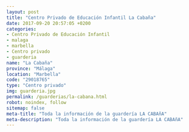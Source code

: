 ```yaml
---
layout: post
title: "Centro Privado de Educación Infantil La Cabaña"
date: 2017-09-20 20:57:05 +0200
categories:
- Centro Privado de Educación Infantil
- malaga
- marbella
- Centro privado
- guarderia
name: "La Cabaña"
province: "Málaga"
location: "Marbella"
code: "29018765"
type: "Centro privado"
img: guarderia.jpg
permalink: /guarderias/la-cabana.html
robot: noindex, follow
sitemap: false
meta-title: "Toda la información de la guardería LA CABAñA"
meta-description: "Toda la información de la guardería LA CABAñA"
---
```

